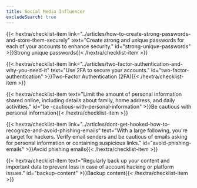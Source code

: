 ```yaml
---
title: Social Media Influencer
excludeSearch: true
---
```

{{< hextra/checklist-item link="../articles/how-to-create-strong-passwords-and-store-them-securely" text="Create strong and unique passwords for each of your accounts to enhance security." id="strong-unique-passwords" >}}Strong unique passwords{{< /hextra/checklist-item >}}

{{< hextra/checklist-item link="../articles/two-factor-authentication-and-why-you-need-it" text="Use 2FA to secure your accounts." id="two-factor-authentication" >}}Two-Factor Authentication (2FA){{< /hextra/checklist-item >}}

{{< hextra/checklist-item text="Limit the amount of personal information shared online, including details about family, home address, and daily activities." id="be -cautious-with-personal-information" >}}Be cautious with personal information{{< /hextra/checklist-item >}}

{{< hextra/checklist-item link="../articles/dont-get-hooked-how-to-recognize-and-avoid-phishing-emails" text="With a large following, you're a target for hackers. Verify email senders and be cautious of emails asking for personal information or containing suspicious links." id="avoid-phishing-emails" >}}Avoid phishing emails{{< /hextra/checklist-item >}}

{{< hextra/checklist-item text="Regularly back up your content and important data to prevent loss in case of account hacking or platform issues." id="backup-content" >}}Backup content{{< /hextra/checklist-item >}}